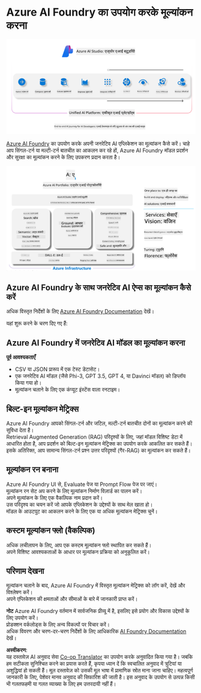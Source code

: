 <!--
CO_OP_TRANSLATOR_METADATA:
{
  "original_hash": "5dfb4983a2e74e4b5e8317eb16fc2154",
  "translation_date": "2025-04-04T18:01:26+00:00",
  "source_file": "md\\01.Introduction\\05\\AIFoundry.md",
  "language_code": "hi"
}
-->
# **Azure AI Foundry का उपयोग करके मूल्यांकन करना**

![aistudo](../../../../../translated_images/AIFoundry.61da8c74bccc0241ce9a4cb53a170912245871de9235043afcb796ccbc076fdc.hi.png)

[Azure AI Foundry](https://ai.azure.com?WT.mc_id=aiml-138114-kinfeylo) का उपयोग करके अपनी जनरेटिव AI एप्लिकेशन का मूल्यांकन कैसे करें। चाहे आप सिंगल-टर्न या मल्टी-टर्न बातचीत का आकलन कर रहे हों, Azure AI Foundry मॉडल प्रदर्शन और सुरक्षा का मूल्यांकन करने के लिए उपकरण प्रदान करता है।

![aistudo](../../../../../translated_images/AIPortfolio.5aaa2b25e9157624a4542fe041d66a96a1c1ec6007e4e5aadd926c6ec8ce18b3.hi.png)

## Azure AI Foundry के साथ जनरेटिव AI ऐप्स का मूल्यांकन कैसे करें
अधिक विस्तृत निर्देशों के लिए [Azure AI Foundry Documentation](https://learn.microsoft.com/azure/ai-studio/how-to/evaluate-generative-ai-app?WT.mc_id=aiml-138114-kinfeylo) देखें।

यहां शुरू करने के चरण दिए गए हैं:

## Azure AI Foundry में जनरेटिव AI मॉडल का मूल्यांकन करना

**पूर्व आवश्यकताएँ**

- CSV या JSON प्रारूप में एक टेस्ट डेटासेट।
- एक जनरेटिव AI मॉडल (जैसे Phi-3, GPT 3.5, GPT 4, या Davinci मॉडल) को डिप्लॉय किया गया हो।
- मूल्यांकन चलाने के लिए एक कंप्यूट इंस्टेंस वाला रनटाइम।

## बिल्ट-इन मूल्यांकन मेट्रिक्स

Azure AI Foundry आपको सिंगल-टर्न और जटिल, मल्टी-टर्न बातचीत दोनों का मूल्यांकन करने की सुविधा देता है।  
Retrieval Augmented Generation (RAG) परिदृश्यों के लिए, जहां मॉडल विशिष्ट डेटा में आधारित होता है, आप प्रदर्शन को बिल्ट-इन मूल्यांकन मेट्रिक्स का उपयोग करके आकलित कर सकते हैं।  
इसके अतिरिक्त, आप सामान्य सिंगल-टर्न प्रश्न उत्तर परिदृश्यों (गैर-RAG) का मूल्यांकन कर सकते हैं।

## मूल्यांकन रन बनाना

Azure AI Foundry UI से, Evaluate पेज या Prompt Flow पेज पर जाएं।  
मूल्यांकन रन सेट अप करने के लिए मूल्यांकन निर्माण विज़ार्ड का पालन करें।  
अपने मूल्यांकन के लिए एक वैकल्पिक नाम प्रदान करें।  
उस परिदृश्य का चयन करें जो आपके एप्लिकेशन के उद्देश्यों के साथ मेल खाता हो।  
मॉडल के आउटपुट का आकलन करने के लिए एक या अधिक मूल्यांकन मेट्रिक्स चुनें।

## कस्टम मूल्यांकन फ्लो (वैकल्पिक)

अधिक लचीलापन के लिए, आप एक कस्टम मूल्यांकन फ्लो स्थापित कर सकते हैं।  
अपने विशिष्ट आवश्यकताओं के आधार पर मूल्यांकन प्रक्रिया को अनुकूलित करें।

## परिणाम देखना

मूल्यांकन चलाने के बाद, Azure AI Foundry में विस्तृत मूल्यांकन मेट्रिक्स को लॉग करें, देखें और विश्लेषण करें।  
अपने एप्लिकेशन की क्षमताओं और सीमाओं के बारे में जानकारी प्राप्त करें।

**नोट** Azure AI Foundry वर्तमान में सार्वजनिक प्रीव्यू में है, इसलिए इसे प्रयोग और विकास उद्देश्यों के लिए उपयोग करें।  
प्रोडक्शन वर्कलोड्स के लिए अन्य विकल्पों पर विचार करें।  
अधिक विवरण और चरण-दर-चरण निर्देशों के लिए आधिकारिक [AI Foundry Documentation](https://learn.microsoft.com/azure/ai-studio/?WT.mc_id=aiml-138114-kinfeylo) देखें।

**अस्वीकरण**:  
यह दस्तावेज़ AI अनुवाद सेवा [Co-op Translator](https://github.com/Azure/co-op-translator) का उपयोग करके अनुवादित किया गया है। जबकि हम सटीकता सुनिश्चित करने का प्रयास करते हैं, कृपया ध्यान दें कि स्वचालित अनुवाद में त्रुटियां या अशुद्धियां हो सकती हैं। मूल दस्तावेज़ को उसकी मूल भाषा में प्रामाणिक स्रोत माना जाना चाहिए। महत्वपूर्ण जानकारी के लिए, पेशेवर मानव अनुवाद की सिफारिश की जाती है। इस अनुवाद के उपयोग से उत्पन्न किसी भी गलतफहमी या गलत व्याख्या के लिए हम उत्तरदायी नहीं हैं।